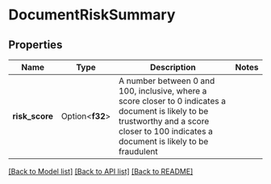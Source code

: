 # DocumentRiskSummary

## Properties

Name | Type | Description | Notes
------------ | ------------- | ------------- | -------------
**risk_score** | Option<**f32**> | A number between 0 and 100, inclusive, where a score closer to 0 indicates a document is likely to be trustworthy and a score closer to 100 indicates a document is likely to be fraudulent | 

[[Back to Model list]](../README.md#documentation-for-models) [[Back to API list]](../README.md#documentation-for-api-endpoints) [[Back to README]](../README.md)


